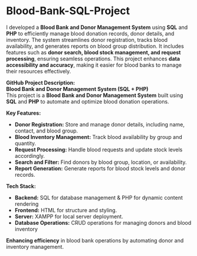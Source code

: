 # Blood-Bank-SQL-Project
I developed a **Blood Bank and Donor Management System** using **SQL** and **PHP** to efficiently manage blood donation records, donor details, and inventory. The system streamlines donor registration, tracks blood availability, and generates reports on blood group distribution. It includes features such as **donor search, blood stock management, and request processing**, ensuring seamless operations. This project enhances **data accessibility and accuracy**, making it easier for blood banks to manage their resources effectively.  

 **GitHub Project Description:**  
 **Blood Bank and Donor Management System (SQL + PHP)**  
This project is a **Blood Bank and Donor Management System** built using **SQL** and **PHP** to automate and optimize blood donation operations.  

**Key Features:**  
- **Donor Registration:** Store and manage donor details, including name, contact, and blood group.  
- **Blood Inventory Management:** Track blood availability by group and quantity.  
- **Request Processing:** Handle blood requests and update stock levels accordingly.  
- **Search and Filter:** Find donors by blood group, location, or availability.  
- **Report Generation:** Generate reports for blood stock levels and donor records.  

**Tech Stack:**  
- **Backend:** SQL for database management & PHP for dynamic content rendering 
- **Frontend:** HTML for structure and styling.
- **Server:** XAMPP for local server deployment.
- **Database Operations:** CRUD operations for managing donors and blood inventory  

 **Enhancing efficiency** in blood bank operations by automating donor and inventory management.
